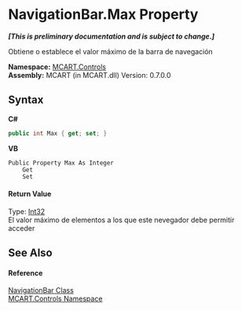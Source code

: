 # NavigationBar.Max Property 
 _**\[This is preliminary documentation and is subject to change.\]**_

Obtiene o establece el valor máximo de la barra de navegación

**Namespace:**&nbsp;<a href="1c9d7a8e-81d4-838a-f87d-7379b253b6ce">MCART.Controls</a><br />**Assembly:**&nbsp;MCART (in MCART.dll) Version: 0.7.0.0

## Syntax

**C#**<br />
``` C#
public int Max { get; set; }
```

**VB**<br />
``` VB
Public Property Max As Integer
	Get
	Set
```


#### Return Value
Type: <a href="http://msdn2.microsoft.com/es-es/library/td2s409d" target="_blank">Int32</a><br />El valor máximo de elementos a los que este nevegador debe permitir acceder

## See Also


#### Reference
<a href="f8adee10-4c70-0c35-f2ea-0afdd2e92957">NavigationBar Class</a><br /><a href="1c9d7a8e-81d4-838a-f87d-7379b253b6ce">MCART.Controls Namespace</a><br />